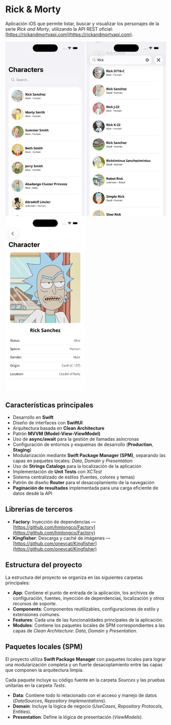 # Rick & Morty

Aplicación iOS que permite listar, buscar y visualizar los personajes de la serie *Rick and Morty*, utilizando la API REST oficial: [https://rickandmortyapi.com](https://rickandmortyapi.com).
  
<p align="left">
  <img src="ReadMeFiles/images/list.png" width="250" alt="Listado de personajes">
  <img src="ReadMeFiles/images/search.png" width="250" alt="Búsqueda de personajes">
  <img src="ReadMeFiles/images/detail.png" width="250" alt="Vista de personaje">
</p>

## Características principales
- Desarrollo en **Swift**
- Diseño de interfaces con **SwiftUI**
- Arquitectura basada en **Clean Architecture**
- Patrón **MVVM (Model-View-ViewModel)**
- Uso de **async/await** para la gestión de llamadas asíncronas
- Configuración de entornos y esquemas de desarrollo (**Production**, **Staging**)
- Modularización mediante **Swift Package Manager (SPM)**, separando las capas en paquetes locales: *Data*, *Domain* y *Presentation*
- Uso de **Strings Catalogs** para la localización de la aplicación
- Implementación de **Unit Tests** con *XCTest*
- Sistema centralizado de estilos (fuentes, colores y temas)
- Patrón de diseño **Router** para el desacoplamiento de la navegación
- **Paginación de resultados** implementada para una carga eficiente de datos desde la API

## Librerías de terceros
- **Factory**: Inyección de dependencias — [https://github.com/hmlongco/Factory](https://github.com/hmlongco/Factory)
- **Kingfisher**: Descarga y caché de imágenes — [https://github.com/onevcat/Kingfisher](https://github.com/onevcat/Kingfisher)

## Estructura del proyecto
La estructura del proyecto se organiza en las siguientes carpetas principales:

- **App**: Contiene el punto de entrada de la aplicación, los archivos de configuración, fuentes, inyección de dependencias, localización y otros recursos de soporte.  
- **Components**: Componentes reutilizables, configuraciones de estilo y extensiones comunes.  
- **Features**: Cada una de las funcionalidades principales de la aplicación.  
- **Modules**: Contiene los paquetes locales de SPM correspondientes a las capas de *Clean Architecture*: *Data*, *Domain* y *Presentation*.

## Paquetes locales (SPM)
El proyecto utiliza **Swift Package Manager** con paquetes locales para lograr una modularización completa y un fuerte desacoplamiento entre las capas que componen la arquitectura limpia.

Cada paquete incluye su código fuente en la carpeta *Sources* y las pruebas unitarias en la carpeta *Tests*.

- **Data**: Contiene todo lo relacionado con el acceso y manejo de datos (*DataSources*, *Repository Implementations*).  
- **Domain**: Incluye la lógica de negocio (*UseCases*, *Repository Protocols*, *Entities*).  
- **Presentation**: Define la lógica de presentación (*ViewModels*).
